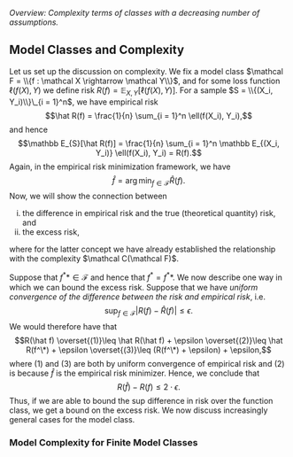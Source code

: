 _Overview: Complexity terms of classes with a decreasing number of assumptions._

## Model Classes and Complexity

Let us set up the discussion on complexity. We fix a model class $\mathcal F = \\{f : \mathcal X \rightarrow \mathcal Y\\}$, and for some loss function $\ell(f(X), Y)$ we define risk $R(f) = \mathbb E_{X, Y}[\ell(f(X), Y)]$. For a sample $S = \\{(X_i, Y_i)\\}\_{i = 1}^n$, we have empirical risk 
$$\hat R(f) = \frac{1}{n} \sum_{i = 1}^n \ell(f(X_i), Y_i),$$
and hence
$$\mathbb E_{S}[\hat R(f)] = \frac{1}{n} \sum_{i = 1}^n \mathbb E_{(X_i, Y_i)} \ell(f(X_i), Y_i) = R(f).$$
Again, in the empirical risk minimization framework, we have
$$\hat f = \arg\min_{f \in \mathcal F}\hat R(f).$$
Now, we will show the connection between 
<ol type="i">
  <li>the difference in empirical risk and the true (theoretical quantity) risk, and</li>
  <li>the excess risk,</li>
</ol>
where for the latter concept we have already established the relationship with the complexity $\mathcal C(\mathcal F)$.



Suppose that $f^** \in \mathcal F$ and hence that $f^* = f^**$. We now describe one way in which we can bound the excess risk. Suppose that we have <i>uniform convergence of the difference between the risk and empirical risk</i>, i.e.
$$\sup_{f \in \mathcal F}|R(f) - \hat R(f)| \leq \epsilon.$$
We would therefore have that
$$R(\hat f) \overset{(1)}\leq \hat R(\hat f) + \epsilon \overset{(2)}\leq \hat R(f^\*) + \epsilon \overset{(3)}\leq (R(f^\*) + \epsilon) + \epsilon,$$
where $(1)$ and $(3)$ are both by uniform convergence of empirical risk and $(2)$ is because $\hat f$ is the empirical risk minimizer. Hence, we conclude that
$$R(\hat f) - R(f) \leq 2 \cdot \epsilon.$$
Thus, if we are able to bound the sup difference in risk over the function class, we get a bound on the excess risk. We now discuss increasingly general cases for the model class.

### Model Complexity for Finite Model Classes

